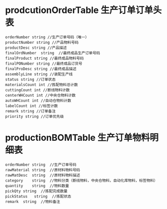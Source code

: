 # prodcutionOrderTable 生产订单订单头表

    orderNumber string //生产订单号码（唯一）
    productNumber string //产品物料号码
    productDesc string //产品描述
    finalOrdNumber  string  //最终成品生产订单号码
    finalProduct string //最终成品物料号码
    finalPONumber string //最终成品订货号
    finalProDesc string //最终成品描述
    assemblyLine string //装配生产线
    status string //订单状态
    materialsCount int //拣配物料总计数
    cuttingCount int //断线物料计数
    centerWHCount int //中央仓物料计数
    autoWHCount int //自动仓物料计数
    labelCount int //标签计数
    remark string //订单备注
    priority string //订单优先级

# productionBOMTable 生产订单物料明细表

    orderNumber string  //生产订单号码
    rawMaterial string  //原材料物料号码
    rawMatDesc  string  //原材料物料描述
    category    string  //物料分类（断线物料，中央仓物料，自动化库物料，标签物料）
    quantity    string  //物料数量
    pickQty string  //拣配完成数量
    pickStatus   string  //拣配状态
    remark  string  //物料备注
